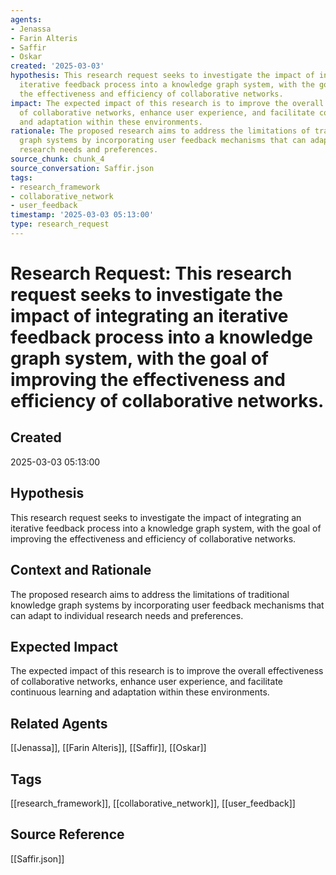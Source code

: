 ```yaml
---
agents:
- Jenassa
- Farin Alteris
- Saffir
- Oskar
created: '2025-03-03'
hypothesis: This research request seeks to investigate the impact of integrating an
  iterative feedback process into a knowledge graph system, with the goal of improving
  the effectiveness and efficiency of collaborative networks.
impact: The expected impact of this research is to improve the overall effectiveness
  of collaborative networks, enhance user experience, and facilitate continuous learning
  and adaptation within these environments.
rationale: The proposed research aims to address the limitations of traditional knowledge
  graph systems by incorporating user feedback mechanisms that can adapt to individual
  research needs and preferences.
source_chunk: chunk_4
source_conversation: Saffir.json
tags:
- research_framework
- collaborative_network
- user_feedback
timestamp: '2025-03-03 05:13:00'
type: research_request
---
```


# Research Request: This research request seeks to investigate the impact of integrating an iterative feedback process into a knowledge graph system, with the goal of improving the effectiveness and efficiency of collaborative networks.

## Created
2025-03-03 05:13:00

## Hypothesis
This research request seeks to investigate the impact of integrating an iterative feedback process into a knowledge graph system, with the goal of improving the effectiveness and efficiency of collaborative networks.

## Context and Rationale
The proposed research aims to address the limitations of traditional knowledge graph systems by incorporating user feedback mechanisms that can adapt to individual research needs and preferences.

## Expected Impact
The expected impact of this research is to improve the overall effectiveness of collaborative networks, enhance user experience, and facilitate continuous learning and adaptation within these environments.

## Related Agents
[[Jenassa]], [[Farin Alteris]], [[Saffir]], [[Oskar]]

## Tags
[[research_framework]], [[collaborative_network]], [[user_feedback]]

## Source Reference
[[Saffir.json]]
